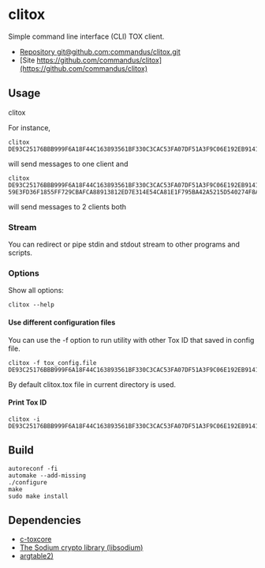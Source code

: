 # clitox

Simple command line interface (CLI) TOX client.

- [Repository git@github.com:commandus/clitox.git](git@github.com:commandus/clitox.git)
- [Site https://github.com/commandus/clitox](https://github.com/commandus/clitox)

## Usage

clitox <Tox ID> 

For instance, 

```
clitox DE93C25176BBB999F6A18F44C163893561BF330C3CAC53FA07DF51A3F9C06E192EB9141124BB
```

will send messages to one client and


```
clitox DE93C25176BBB999F6A18F44C163893561BF330C3CAC53FA07DF51A3F9C06E192EB9141124BB 59E3FD36F1855FF729CBAFCA88913812ED7E314E54CA81E1F795BA42A5215D540274F8A17A49
```

will send messages to 2 clients both

### Stream

You can redirect or pipe stdin and stdout stream to other programs and scripts.

### Options

Show all options:

```
clitox --help
```

#### Use different configuration files

You can use the -f option to run utility with other Tox ID that saved in config file.
```
clitox -f tox_config.file
DE93C25176BBB999F6A18F44C163893561BF330C3CAC53FA07DF51A3F9C06E192EB9141124BB
```

By default clitox.tox file in current directory is used.

#### Print Tox ID

```
clitox -i
DE93C25176BBB999F6A18F44C163893561BF330C3CAC53FA07DF51A3F9C06E192EB9141124BB
```

## Build

```
autoreconf -fi
automake --add-missing
./configure
make
sudo make install
```

## Dependencies

- [c-toxcore](https://github.com/TokTok/c-toxcore)
- [The Sodium crypto library (libsodium)](https://github.com/jedisct1/libsodium)
- [argtable2)](http://argtable.sourceforge.net/doc/argtable2.html)